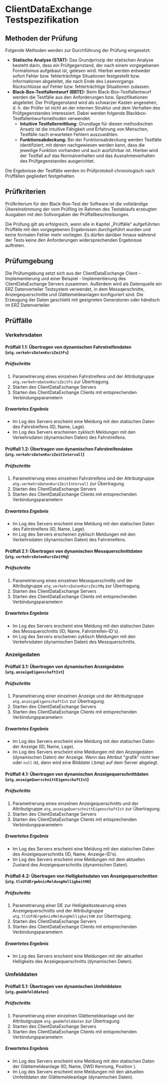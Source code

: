 # ClientDataExchange Testspezifikation
## Methoden der Prüfung
Folgende Methoden werden zur Durchführung der Prüfung eingesetzt:

*  **Statische Analyse (STAT):** Das Grundprinzip der statischen Analyse besteht darin, dass ein Prüfgegenstand, der nach einem vorgegebenen Formalismus aufgebaut ist, gelesen wird. Hierbei werden entweder sofort Fehler bzw. fehlerträchtige Situationen festgestellt bzw. Informationen abgeleitet, die nach Ende des Lesevorgangs Rückschlüsse auf Fehler bzw. fehlerträchtige Situationen zulassen.
*  **Black-Box-Testfallentwurf (BBTE):** Beim Black-Box-Testfallentwurf werden die Testfälle aus den Anforderungen bzw. Spezifikationen abgeleitet. Der Prüfgegenstand wird als schwarzer Kasten angesehen, d. h. der Prüfer ist nicht an der internen Struktur und dem Verhalten des Prüfgegenstandes interessiert. Dabei werden folgende Blackbox-Testfallentwurfsmethoden verwendet:
    *  **Intuitive Testfallermittlung:** Grundlage für diesen methodischen Ansatz ist die intuitive Fähigkeit und Erfahrung von Menschen, Testfälle nach erwarteten Fehlern auszuwählen.
    *  **Funktionsabdeckung:** Bei der Funktionsabdeckung werden Testfälle identifiziert, mit denen nachgewiesen werden kann, dass die jeweilige Funktion vorhanden und auch ausführbar ist. Hierbei wird der Testfall auf das Normalverhalten und das Ausnahmeverhalten des Prüfgegenstandes ausgerichtet.

Die Ergebnisse der Testfälle werden im Prüfprotokoll chronologisch nach Prüffällen gegliedert festgehalten.

## Prüfkriterien

Prüfkriterium für den Black-Box-Test der Software ist die vollständige Übereinstimmung der vom Prüfling im Rahmen des Testablaufs erzeugten Ausgaben mit den Sollvorgaben der Prüffallbeschreibungen.

Die Prüfung gilt als erfolgreich, wenn alle in Kapitel „Prüffälle“ aufgeführten Prüffälle mit den vorgegebenen Ergebnissen durchgeführt wurden und keine formalen Fehler mehr vorliegen. Es dürfen darüber hinaus während der Tests keine den Anforderungen widersprechenden Ergebnisse auftreten.

## Prüfumgebung

Die Prüfumgebung setzt sich aus der ClientDataExchange Client - Implementierung und einer Beispiel - Implementierung des ClientDataExchange Servers zusammen. Außerdem wird als Datenquelle ein ERZ Datenverteiler Testsystem verwendet, in dem Messqerschnitte, Anzeigequerschnitte und Glättemeldeanlagen konfiguriert sind. Die Erzeugung der Daten geschieht mit geeigneten Generatoren oder händisch im ERZ Datenverteiler.

## Prüffälle

### Verkehrsdaten

#### Prüffall 1.1: Übertragen von dynamischen Fahrstreifendaten (`atg.verkehrsDatenKurzZeitFs`)
##### Prüfschritte
  1. Parametrierung eines einzelnen Fahrstreifens und der Attributgruppe `atg.verkehrsDatenKurzZeitFs` zur Übertragung.
  2. Starten des ClientDataExchange Servers
  3. Starten des ClientDataExchange Clients mit entsprechenden Verbindungsparametern

##### Erwartetes Ergebnis
* Im Log des Servers erscheint eine Meldung mit den statischen Daten des Fahrstreifens (ID, Name, Lage).
* Im Log des Servers erscheinen zyklisch Meldungen mit den Verkehrsdaten (dynamischen Daten) des Fahrstreifens.

#### Prüffall 1.2: Übertragen von dynamischen Fahrstreifendaten (`atg.verkehrsDatenKurzZeitIntervall`)

##### Prüfschritte
  1. Parametrierung eines einzelnen Fahrstreifens und der Attributgruppe `atg.verkehrsDatenKurzZeitIntervall` zur Übertragung.
  2. Starten des ClientDataExchange Servers
  3. Starten des ClientDataExchange Clients mit entsprechenden Verbindungsparametern

##### Erwartetes Ergebnis
* Im Log des Servers erscheint eine Meldung mit den statischen Daten des Fahrstreifens (ID, Name, Lage).
* Im Log des Servers erscheinen zyklisch Meldungen mit den Verkehrsdaten (dynamischen Daten) des Fahrstreifens.

#### Prüffall 2.1: Übertragen von dynamischen Messquerschnittdaten (`atg.verkehrsDatenKurzZeitMq`)

##### Prüfschritte
  1. Parametrierung eines einzelnen Messquerschnitts und der Attributgruppe `atg.verkehrsDatenKurzZeitMq` zur Übertragung.
  2. Starten des ClientDataExchange Servers
  3. Starten des ClientDataExchange Clients mit entsprechenden Verbindungsparametern

##### Erwartetes Ergebnis
* Im Log des Servers erscheint eine Meldung mit den statischen Daten des Messquerschnitts (ID, Name, Fahrstreifen-ID's).
* Im Log des Servers erscheinen zyklisch Meldungen mit den Verkehrsdaten (dynamischen Daten) des Messquerschnitts.

### Anzeigedaten

#### Prüffall 3.1: Übertragen von dynamischen Anzeigedaten (`atg.anzeigeEigenschaftIst`)

##### Prüfschritte
  1. Parametrierung einer einzelnen Anzeige und der Attributgruppe `atg.anzeigeEigenschaftIst` zur Übertragung.
  2. Starten des ClientDataExchange Servers
  3. Starten des ClientDataExchange Clients mit entsprechenden Verbindungsparametern

##### Erwartetes Ergebnis
* Im Log des Servers erscheint eine Meldung mit den statischen Daten der Anzeige (ID, Name, Lage).
* Im Log des Servers erscheint eine Meldungen mit den Anzeigedaten (dynamischen Daten) der Anzeige. Wenn das Attribut "grafik" nicht leer oder `null` ist, dann wird eine Bilddatei (.bmp) auf dem Server abgelegt.

#### Prüffall 4.1: Übertragen von dynamischen Anzeigequerschnittdaten (`atg.anzeigeQuerschnittEigenschaftIst`)

##### Prüfschritte
  1. Parametrierung eines einzelnen Anzeigequerschnitts und der Attributgruppe `atg.anzeigeQuerschnittEigenschaftIst` zur Übertragung.
  2. Starten des ClientDataExchange Servers
  3. Starten des ClientDataExchange Clients mit entsprechenden Verbindungsparametern

##### Erwartetes Ergebnis
* Im Log des Servers erscheint eine Meldung mit den statischen Daten des Anzeigequerschnitts (ID, Name, Anzeige-ID's).
* Im Log des Servers erscheint eine Meldungen mit dem aktuellen Zustand des Anzeigequerschnitts (dynamischen Daten).

#### Prüffall 4.2: Übertragen von Helligkeitsdaten von Anzeigequerschnitten (`atg.tlsUfdErgebnisMeldungHelligkeitHK`)

##### Prüfschritte
  1. Parametrierung einer DE zur Helligkeitssteuerung eines Anzeigequerschnitts und der Attributgruppe `atg.tlsUfdErgebnisMeldungHelligkeitHK` zur Übertragung.
  2. Starten des ClientDataExchange Servers
  3. Starten des ClientDataExchange Clients mit entsprechenden Verbindungsparametern

##### Erwartetes Ergebnis
* Im Log des Servers erscheint eine Meldungen mit der aktuellen Helligkeits des Anzeigequerschnitts (dynamischen Daten).

### Umfelddaten

#### Prüffall 5.1: Übertragen von dynamischen Umfelddaten (`atg.gmaUmfelddaten`)

##### Prüfschritte
  1. Parametrierung einer einzelnen Glättemeldeanlage und der Attributgruppe `atg.gmaUmfelddaten` zur Übertragung.
  2. Starten des ClientDataExchange Servers
  3. Starten des ClientDataExchange Clients mit entsprechenden Verbindungsparametern

##### Erwartetes Ergebnis
* Im Log des Servers erscheint eine Meldung mit den statischen Daten der Glättemeldeanlage (ID, Name, DWD Kennung, Position ).
* Im Log des Servers erscheint eine Meldungen mit den aktuellen Umfelddaten der Glättemeldeanlage (dynamischen Daten).
